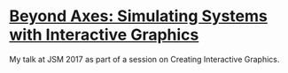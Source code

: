 # [Beyond Axes: Simulating Systems with Interactive Graphics](http://seankross.com/jsm-talk/#1)

My talk at JSM 2017 as part of a session on Creating Interactive Graphics.